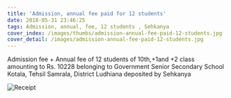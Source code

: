 ```yaml
---
title: 'Admission, annual fee paid for 12 students'
date: 2018-05-31 23:46:25
tags: Admission, annual, fee, 12 students , Sehkanya
cover_index: /images/thumbs/admission-annual-fee-paid-12-students.jpg
cover_detail: /images/admission-annual-fee-paid-12-students.jpg
---
```


Admission fee + Annual fee of 12 students of 10th,+1and +2 class amounting to Rs. 10228 belonging to Government Senior Secondary School Kotala, Tehsil Samrala, District Ludhiana deposited by Sehkanya

![Receipt](/images/admission-annual-fee-paid-12-students-reciept.jpg)
